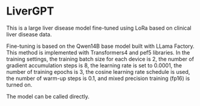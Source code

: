 # LiverGPT
This is a large liver disease model fine-tuned using LoRa based on clinical liver disease data.

Fine-tuning is based on the Qwen14B base model built with LLama Factory. 
This method is implemented with Transformers4 and pef5 libraries.
In the training settings, the training batch size for each device is 2, the number of gradient accumulation steps is 8, the learning rate is set to 0.0001, the number of training epochs is 3, the cosine learning rate schedule is used, the number of warm-up steps is 0.1, and mixed precision training (fp16) is turned on.

The model can be called directly.
